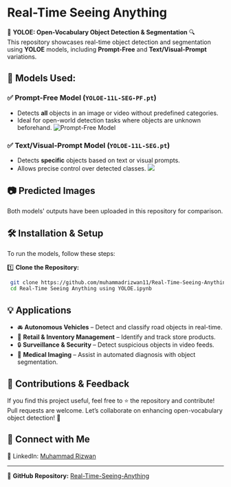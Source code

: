 # Real-Time Seeing Anything

🚀 **YOLOE: Open-Vocabulary Object Detection & Segmentation** 🔍  
This repository showcases real-time object detection and segmentation using **YOLOE** models, including **Prompt-Free** and **Text/Visual-Prompt** variations. 

## 📌 Models Used:

### ✅ Prompt-Free Model (`YOLOE-11L-SEG-PF.pt`)
- Detects **all** objects in an image or video without predefined categories.
- Ideal for open-world detection tasks where objects are unknown beforehand.
  ![Prompt-Free Model](https://github.com/muhammadrizwan11/Real-Time-Seeing-Anything/blob/main/Prompt%20Free%20models%20prediction.png)


### ✅ Text/Visual-Prompt Model (`YOLOE-11L-SEG.pt`)
- Detects **specific** objects based on text or visual prompts.
- Allows precise control over detected classes.
![](https://github.com/muhammadrizwan11/Real-Time-Seeing-Anything/blob/main/Text_Visual%20Prompt%20models%20prediction.png)

## 📷 Predicted Images
Both models' outputs have been uploaded in this repository for comparison.

## 🛠 Installation & Setup
To run the models, follow these steps:

1️⃣ **Clone the Repository:**  
```bash
 git clone https://github.com/muhammadrizwan11/Real-Time-Seeing-Anything.git
 cd Real-Time Seeing Anything using YOLOE.ipynb
```


## 💡 Applications
- 🚘 **Autonomous Vehicles** – Detect and classify road objects in real-time.
- 🏬 **Retail & Inventory Management** – Identify and track store products.
- 🔒 **Surveillance & Security** – Detect suspicious objects in video feeds.
- 🏥 **Medical Imaging** – Assist in automated diagnosis with object segmentation.

## 📌 Contributions & Feedback
If you find this project useful, feel free to ⭐ the repository and contribute! Pull requests are welcome. Let’s collaborate on enhancing open-vocabulary object detection! 🚀

## 📢 Connect with Me
🔗 LinkedIn: [Muhammad Rizwan](https://www.linkedin.com/in/datasciecnce/)  
 

---
🔗 **GitHub Repository:** [Real-Time-Seeing-Anything](https://github.com/muhammadrizwan11/Real-Time-Seeing-Anything)

